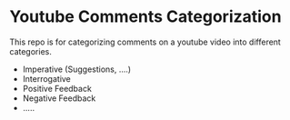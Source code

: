 # Youtube Comments Categorization

This repo is for categorizing comments on a youtube video into different categories.
  - Imperative (Suggestions, ....) 
  - Interrogative
  - Positive Feedback
  - Negative Feedback
  - .....